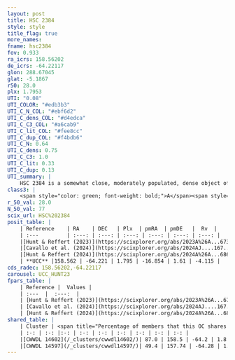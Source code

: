 ```yaml
---
layout: post
title: HSC 2384
style: style
title_flag: true
more_names: 
fname: hsc2384
fov: 0.933
ra_icrs: 158.56202
de_icrs: -64.22117
glon: 288.67045
glat: -5.1867
r50: 28.0
plx: 1.7953
UTI: "0.08"
UTI_COLOR: "#edb3b3"
UTI_C_N_COL: "#ebf6d2"
UTI_C_dens_COL: "#d4edca"
UTI_C_C3_COL: "#a6cab9"
UTI_C_lit_COL: "#fee8cc"
UTI_C_dup_COL: "#f4bdb6"
UTI_C_N: 0.64
UTI_C_dens: 0.75
UTI_C_C3: 1.0
UTI_C_lit: 0.33
UTI_C_dup: 0.13
UTI_summary: |
    HSC 2384 is a somewhat close, moderately populated, dense object of very high C3 quality. It was recently reported in the literature.<br><br><span style="color: #99180f; font-weight: bold;">Warning: </span>This is likely a duplicate object, which shares a large percentage of members with at least one previously reported entry.
class3: |
    <span style="color: green; font-weight: bold;">A</span><span style="color: green; font-weight: bold;">A</span>
r_50_val: 28.0
N_50_val: 77
scix_url: HSC%202384
posit_table: |
    | Reference    | RA    | DEC   | Plx  | pmRA  | pmDE   |  Rv  |
    | :---         | :---: | :---: | :---: | :---: | :---: | :---: |
    |[Hunt & Reffert (2023)](https://scixplorer.org/abs/2023A%26A...673A.114H) | 159.049 | -64.212 | 1.776 | -16.865 | 1.64 | -6.128 |
    |[Cavallo et al. (2024)](https://scixplorer.org/abs/2024AJ....167...12C) | 158.128 | -64.162 | 1.79 | -- | -- | -- |
    |[Hunt & Reffert (2024)](https://scixplorer.org/abs/2024A%26A...686A..42H) | 159.049 | -64.212 | 1.776 | -16.865 | 1.64 | -6.128 |
    | **UCC** |158.562 | -64.221 | 1.795 | -16.854 | 1.61 | -4.115 | 
cds_radec: 158.56202,-64.22117
carousel: UCC_HUNT23
fpars_table: |
    | Reference |  Values |
    | :---  |  :---:  |
    | [Hunt & Reffert (2023)](https://scixplorer.org/abs/2023A%26A...673A.114H) | `AV50=0.593, diffAV50=1.106, MOD50=8.613, logAge50=7.753` |
    | [Cavallo et al. (2024)](https://scixplorer.org/abs/2024AJ....167...12C) | `AV50=0.75, dMod50=8.68, logAge50=8.03, [Fe/H]50=0.35` |
    | [Hunt & Reffert (2024)](https://scixplorer.org/abs/2024A%26A...686A..42H) | `MassJ=130.414` |
shared_table: |
    | Cluster | <span title="Percentage of members that this OC shares with the ones listed">%</span>   | RA   | DEC   | Plx   | pmRA  | pmDE  | Rv | UTI |
    | :-: | :-: |:-: | :-: | :-: | :-: | :-: | :-: | :-: |
    |[CWWDL 14602](/_clusters/cwwdl14602/)| 87.0 | 158.5 | -64.2 | 1.8 | -16.85 | 1.67 | -4.47 |0.45 |
    |[CWWDL 14597](/_clusters/cwwdl14597/)| 49.4 | 157.74 | -64.28 | 1.79 | -16.85 | 1.81 | -4.27 |0.31 |
---
```

